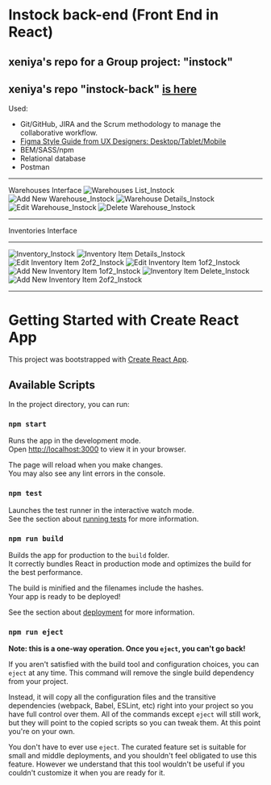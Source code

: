 # Instock back-end (Front End in React)
## xeniya's repo for a Group project: "instock" 
## xeniya's repo "instock-back" [is here](https://github.com/kakun45/instock-back)

Used: 
- Git/GitHub, JIRA and the Scrum methodology to manage the collaborative workflow.
- [Figma Style Guide from UX Designers: Desktop/Tablet/Mobile](https://www.figma.com/file/qLdwhUjqq5bKxoNYZ6v5Ze/U---InStock-Mockups?type=design&node-id=1196-0&mode=design)
- BEM/SASS/npm
- Relational database
- Postman

_____________
Warehouses Interface
![Warehouses List_Instock](https://github.com/kakun45/instock-front/assets/53381916/2b2cd36d-1ec1-4919-ba1a-a26a5c5eda1a)
![Add New Warehouse_Instock](https://github.com/kakun45/instock-front/assets/53381916/6d5766ee-c75c-44b2-bfb1-c8926359ef22)
![Warehouse Details_Instock](https://github.com/kakun45/instock-front/assets/53381916/0daaf862-87af-4b9d-95ae-5ad5596846ba)
![Edit Warehouse_Instock](https://github.com/kakun45/instock-front/assets/53381916/36754637-c8f2-4a6e-b2c6-34f489d93fb4)
![Delete Warehouse_Instock](https://github.com/kakun45/instock-front/assets/53381916/c0862153-f66f-411b-9989-20bca699217b)

_____________
Inventories Interface
_____________
![Inventory_Instock](https://github.com/kakun45/instock-front/assets/53381916/0e983206-4ec6-406c-b8be-7c1f2e51bacf)
![Inventory Item Details_Instock](https://github.com/kakun45/instock-front/assets/53381916/17816731-83cc-4a36-b6b4-9116fa2af52b)
![Edit Inventory Item 2of2_Instock](https://github.com/kakun45/instock-front/assets/53381916/cea5e788-744e-4257-aefa-84a0ab4955ed)
![Edit Inventory Item 1of2_Instock](https://github.com/kakun45/instock-front/assets/53381916/77202eeb-d00f-42ea-ad78-abe1133c0561)
![Add New Inventory Item 1of2_Instock](https://github.com/kakun45/instock-front/assets/53381916/379f5493-8a76-4c7f-b91a-f3ff02f3a793)
![Inventory Item Delete_Instock](https://github.com/kakun45/instock-front/assets/53381916/ef2db0c3-62e0-4b1d-90a2-59f791a04df3)
![Add New Inventory Item 2of2_Instock](https://github.com/kakun45/instock-front/assets/53381916/bf5137c3-6c0f-4860-86f5-3b076510fe02)
_____________
# Getting Started with Create React App

This project was bootstrapped with [Create React App](https://github.com/facebook/create-react-app).

## Available Scripts

In the project directory, you can run:

### `npm start`

Runs the app in the development mode.\
Open [http://localhost:3000](http://localhost:3000) to view it in your browser.

The page will reload when you make changes.\
You may also see any lint errors in the console.

### `npm test`

Launches the test runner in the interactive watch mode.\
See the section about [running tests](https://facebook.github.io/create-react-app/docs/running-tests) for more information.

### `npm run build`

Builds the app for production to the `build` folder.\
It correctly bundles React in production mode and optimizes the build for the best performance.

The build is minified and the filenames include the hashes.\
Your app is ready to be deployed!

See the section about [deployment](https://facebook.github.io/create-react-app/docs/deployment) for more information.

### `npm run eject`

**Note: this is a one-way operation. Once you `eject`, you can't go back!**

If you aren't satisfied with the build tool and configuration choices, you can `eject` at any time. This command will remove the single build dependency from your project.

Instead, it will copy all the configuration files and the transitive dependencies (webpack, Babel, ESLint, etc) right into your project so you have full control over them. All of the commands except `eject` will still work, but they will point to the copied scripts so you can tweak them. At this point you're on your own.

You don't have to ever use `eject`. The curated feature set is suitable for small and middle deployments, and you shouldn't feel obligated to use this feature. However we understand that this tool wouldn't be useful if you couldn't customize it when you are ready for it.
